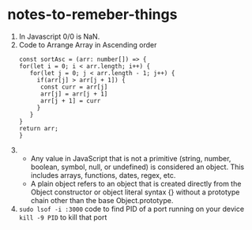 # notes-to-remeber-things
1. In Javascript 0/0 is NaN.
2. Code to Arrange Array in Ascending order
   ```
   const sortAsc = (arr: number[]) => {
   for(let i = 0; i < arr.length; i++) {
      for(let j = 0; j < arr.length - 1; j++) {
        if(arr[j] > arr[j + 1]) {
         const curr = arr[j]
         arr[j] = arr[j + 1]
         arr[j + 1] = curr
        }
      }
   }
   return arr;
   }
3. - Any value in JavaScript that is not a primitive (string, number, boolean, symbol, null, or undefined) is considered an object. This includes arrays, functions, dates, regex, etc.
   - A plain object refers to an object that is created directly from the Object constructor or object literal syntax {} without a prototype chain other than the base Object.prototype.
4. ```sudo lsof -i :3000```
   code to find PID of a port running on your device
   ```kill -9 PID```
   to kill that port
   
